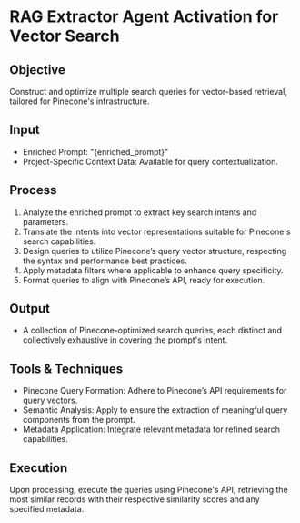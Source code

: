 # RAG Extractor Agent Activation for Vector Search
## Objective
Construct and optimize multiple search queries for vector-based retrieval, tailored for Pinecone's infrastructure.

## Input
- Enriched Prompt: "{enriched_prompt}"
- Project-Specific Context Data: Available for query contextualization.

## Process
1. Analyze the enriched prompt to extract key search intents and parameters.
2. Translate the intents into vector representations suitable for Pinecone's search capabilities.
3. Design queries to utilize Pinecone’s query vector structure, respecting the syntax and performance best practices.
4. Apply metadata filters where applicable to enhance query specificity.
5. Format queries to align with Pinecone’s API, ready for execution.

## Output
- A collection of Pinecone-optimized search queries, each distinct and collectively exhaustive in covering the prompt's intent.

## Tools & Techniques
- Pinecone Query Formation: Adhere to Pinecone’s API requirements for query vectors.
- Semantic Analysis: Apply to ensure the extraction of meaningful query components from the prompt.
- Metadata Application: Integrate relevant metadata for refined search capabilities.

## Execution
Upon processing, execute the queries using Pinecone's API, retrieving the most similar records with their respective similarity scores and any specified metadata.
